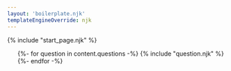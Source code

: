 ```yaml
---
layout: 'boilerplate.njk'
templateEngineOverride: njk
---
```

{% include "start_page.njk" %}
<ul>
{%- for question in content.questions -%}
    {% include "question.njk" %}
{%- endfor -%}
</ul>